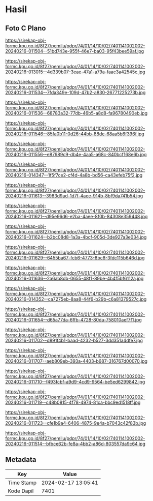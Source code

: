# Hasil

## Foto C Plano

https://sirekap-obj-formc.kpu.go.id/8f27/pemilu/pdpr/74/01/14/10/02/7401141002002-20240216-011504--51bd743e-955f-46e7-ba03-95f43bee59af.jpg

https://sirekap-obj-formc.kpu.go.id/8f27/pemilu/pdpr/74/01/14/10/02/7401141002002-20240216-013015--4d339b07-3eae-47a1-a79a-faac3a42545c.jpg

https://sirekap-obj-formc.kpu.go.id/8f27/pemilu/pdpr/74/01/14/10/02/7401141002002-20240216-011534--7fda349e-109d-47b2-a830-26771225273b.jpg

https://sirekap-obj-formc.kpu.go.id/8f27/pemilu/pdpr/74/01/14/10/02/7401141002002-20240216-011536--68783a32-77db-46b5-a8d8-fa96780490eb.jpg

https://sirekap-obj-formc.kpu.go.id/8f27/pemilu/pdpr/74/01/14/10/02/7401141002002-20240216-011546--85fa0b11-0d26-44bb-88de-68aa5b6f396f.jpg

https://sirekap-obj-formc.kpu.go.id/8f27/pemilu/pdpr/74/01/14/10/02/7401141002002-20240216-011556--e87989c9-db4e-4aa5-a68c-840bcf168e6b.jpg

https://sirekap-obj-formc.kpu.go.id/8f27/pemilu/pdpr/74/01/14/10/02/7401141002002-20240216-014347--1f5f7ce2-cf4d-4a8b-bd56-ca43efeb75f2.jpg

https://sirekap-obj-formc.kpu.go.id/8f27/pemilu/pdpr/74/01/14/10/02/7401141002002-20240216-011613--3983d9ad-1d7f-4aee-914b-8bf9da741b54.jpg

https://sirekap-obj-formc.kpu.go.id/8f27/pemilu/pdpr/74/01/14/10/02/7401141002002-20240216-011621--d95e96d6-e2ba-4aee-8f0b-84308e359448.jpg

https://sirekap-obj-formc.kpu.go.id/8f27/pemilu/pdpr/74/01/14/10/02/7401141002002-20240216-011624--b2bc08d8-1a3a-4bcf-905d-3de927a3e034.jpg

https://sirekap-obj-formc.kpu.go.id/8f27/pemilu/pdpr/74/01/14/10/02/7401141002002-20240216-011629--6455ba67-fcb6-4773-8bc8-3fdc115b646d.jpg

https://sirekap-obj-formc.kpu.go.id/8f27/pemilu/pdpr/74/01/14/10/02/7401141002002-20240216-011636--2a6ab8db-0655-48f1-89be-4b4f5bf6112a.jpg

https://sirekap-obj-formc.kpu.go.id/8f27/pemilu/pdpr/74/01/14/10/02/7401141002002-20240216-014352--ca7275eb-8aa8-44f6-b29b-c6a81379527c.jpg

https://sirekap-obj-formc.kpu.go.id/8f27/pemilu/pdpr/74/01/14/10/02/7401141002002-20240216-011654--d65a77da-6ffb-4728-80da-758010aef7f1.jpg

https://sirekap-obj-formc.kpu.go.id/8f27/pemilu/pdpr/74/01/14/10/02/7401141002002-20240216-011702--d891f4b1-baad-4232-b527-3dd351a4dfe7.jpg

https://sirekap-obj-formc.kpu.go.id/8f27/pemilu/pdpr/74/01/14/10/02/7401141002002-20240216-011707--aeb809eb-393a-4403-b687-316767d00070.jpg

https://sirekap-obj-formc.kpu.go.id/8f27/pemilu/pdpr/74/01/14/10/02/7401141002002-20240216-011710--f493fcbf-a9d9-4cd9-9564-be5ed6299842.jpg

https://sirekap-obj-formc.kpu.go.id/8f27/pemilu/pdpr/74/01/14/10/02/7401141002002-20240216-011719--c48b0815-4f78-4974-81ca-bbc9ed1518ff.jpg

https://sirekap-obj-formc.kpu.go.id/8f27/pemilu/pdpr/74/01/14/10/02/7401141002002-20240216-011723--cfe1b9a4-6406-4875-9e4a-b7043c42f83b.jpg

https://sirekap-obj-formc.kpu.go.id/8f27/pemilu/pdpr/74/01/14/10/02/7401141002002-20240216-011514--bfbce62b-fe8a-4bb2-a86d-803557da9c64.jpg


## Metadata

| Key        | Value               |
| ---------- | ------------------- |
| Time Stamp | 2024-02-17 13:05:41 |
| Kode Dapil | 7401                |



